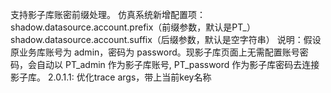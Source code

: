 支持影子库账密前缀处理。
仿真系统新增配置项：
shadow.datasource.account.prefix（前缀参数，默认是PT_）
shadow.datasource.account.suffix（后缀参数，默认是空字符串）
说明：假设原业务库账号为 admin，密码为 password。现影子库页面上无需配置账号密码，会自动以 PT_admin 作为影子库账号, PT_password 作为影子库密码去连接影子库。
2.0.1.1:
优化trace args，带上当前key名称